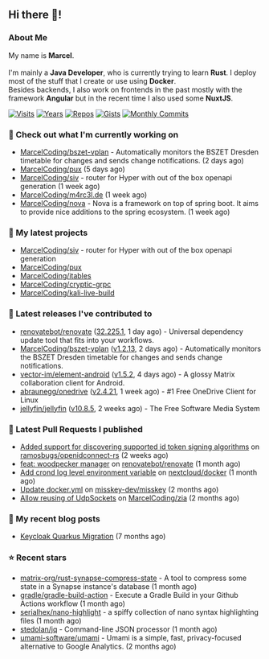 ## Hi there 👋!




### About Me

My name is **Marcel**.
<br><br>
I'm mainly a **Java Developer**, who is currently trying to learn **Rust**. I deploy most of the stuff that I create or use using **Docker**.
<br>
Besides backends, I also work on frontends in the past mostly with the framework **Angular** but in the recent time I also used some **NuxtJS**. 

[![Visits](https://badges.pufler.dev/visits/MarcelCoding/MarcelCoding?style=flat-square&color=black&logo=github)](https://github.com/MarcelCoding)
[![Years](https://badges.pufler.dev/years/MarcelCoding?style=flat-square&color=black&logo=github)](https://github.com/MarcelCoding)
[![Repos](https://badges.pufler.dev/repos/MarcelCoding?style=flat-square&color=black&logo=github)](https://github.com/MarcelCoding?tab=repositories)
[![Gists](https://badges.pufler.dev/gists/MarcelCoding?style=flat-square&color=black&logo=github)](https://gist.github.com/MarcelCoding)
[![Monthly Commits](https://badges.pufler.dev/commits/monthly/MarcelCoding?style=flat-square&color=black&logo=github)](https://github.com/MarcelCoding)

### 👷 Check out what I'm currently working on

- [MarcelCoding/bszet-vplan](https://github.com/MarcelCoding/bszet-vplan) - Automatically monitors the BSZET Dresden timetable for changes and sends change notifications.  (2 days ago)
- [MarcelCoding/pux](https://github.com/MarcelCoding/pux) (5 days ago)
- [MarcelCoding/siv](https://github.com/MarcelCoding/siv) - router for Hyper with out of the box openapi generation (1 week ago)
- [MarcelCoding/m4rc3l.de](https://github.com/MarcelCoding/m4rc3l.de) (1 week ago)
- [MarcelCoding/nova](https://github.com/MarcelCoding/nova) - Nova is a framework on top of spring boot. It aims to provide nice additions to the spring ecosystem. (1 week ago)

### 🌱 My latest projects

- [MarcelCoding/siv](https://github.com/MarcelCoding/siv) - router for Hyper with out of the box openapi generation
- [MarcelCoding/pux](https://github.com/MarcelCoding/pux)
- [MarcelCoding/itables](https://github.com/MarcelCoding/itables)
- [MarcelCoding/cryptic-grpc](https://github.com/MarcelCoding/cryptic-grpc)
- [MarcelCoding/kali-live-build](https://github.com/MarcelCoding/kali-live-build)

### 🔭 Latest releases I've contributed to

- [renovatebot/renovate](https://github.com/renovatebot/renovate) ([32.225.1](https://github.com/renovatebot/renovate/releases/tag/32.225.1), 1 day ago) - Universal dependency update tool that fits into your workflows.
- [MarcelCoding/bszet-vplan](https://github.com/MarcelCoding/bszet-vplan) ([v1.2.13](https://github.com/MarcelCoding/bszet-vplan/releases/tag/v1.2.13), 2 days ago) - Automatically monitors the BSZET Dresden timetable for changes and sends change notifications. 
- [vector-im/element-android](https://github.com/vector-im/element-android) ([v1.5.2](https://github.com/vector-im/element-android/releases/tag/v1.5.2), 4 days ago) - A glossy Matrix collaboration client for Android.
- [abraunegg/onedrive](https://github.com/abraunegg/onedrive) ([v2.4.21](https://github.com/abraunegg/onedrive/releases/tag/v2.4.21), 1 week ago) - #1 Free OneDrive Client for Linux
- [jellyfin/jellyfin](https://github.com/jellyfin/jellyfin) ([v10.8.5](https://github.com/jellyfin/jellyfin/releases/tag/v10.8.5), 2 weeks ago) - The Free Software Media System

### 🔨 Latest Pull Requests I published

- [Added support for discovering supported id token signing algorithms](https://github.com/ramosbugs/openidconnect-rs/pull/87) on [ramosbugs/openidconnect-rs](https://github.com/ramosbugs/openidconnect-rs) (2 weeks ago)
- [feat: woodpecker manager](https://github.com/renovatebot/renovate/pull/17297) on [renovatebot/renovate](https://github.com/renovatebot/renovate) (1 month ago)
- [Add crond log level environment variable](https://github.com/nextcloud/docker/pull/1805) on [nextcloud/docker](https://github.com/nextcloud/docker) (1 month ago)
- [Update docker.yml](https://github.com/misskey-dev/misskey/pull/9046) on [misskey-dev/misskey](https://github.com/misskey-dev/misskey) (2 months ago)
- [Allow reusing of UdpSockets](https://github.com/MarcelCoding/zia/pull/19) on [MarcelCoding/zia](https://github.com/MarcelCoding/zia) (2 months ago)

### 📜 My recent blog posts

- [Keycloak Quarkus Migration](https://m4rc3l.de/blog/keycloak-quarkus-migration) (7 months ago)

### ⭐ Recent stars

- [matrix-org/rust-synapse-compress-state](https://github.com/matrix-org/rust-synapse-compress-state) - A tool to compress some state in a Synapse instance&#39;s database (1 month ago)
- [gradle/gradle-build-action](https://github.com/gradle/gradle-build-action) - Execute a Gradle Build in your Github Actions workflow (1 month ago)
- [serialhex/nano-highlight](https://github.com/serialhex/nano-highlight) - a spiffy collection of nano syntax highlighting files (1 month ago)
- [stedolan/jq](https://github.com/stedolan/jq) - Command-line JSON processor (1 month ago)
- [umami-software/umami](https://github.com/umami-software/umami) - Umami is a simple, fast, privacy-focused alternative to Google Analytics. (2 months ago)
